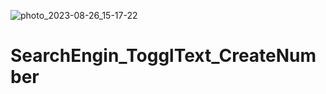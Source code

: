 ![photo_2023-08-26_15-17-22](https://github.com/layafakher/SearchEngin_TogglText_CreateNumber/assets/62253882/0140295c-8b1f-4452-bfe5-834439eacede)

# SearchEngin_TogglText_CreateNumber

